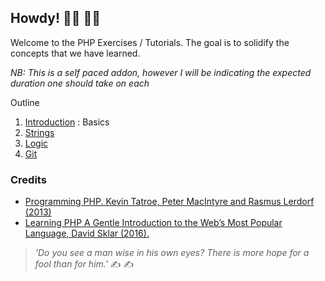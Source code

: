 ## Howdy! 👍🏾  👋🏾

Welcome to the PHP Exercises / Tutorials. The goal is to solidify the concepts that we have learned.

_NB: This is a self paced addon, however I will be indicating the expected duration one should take on each_

Outline
1.  [Introduction](01.Introduction.md) : Basics
2. [Strings](02.Strings.md)
3. [Logic](03.Decision_n_repeat.md)
4. [Git](04.git.md)

### Credits
- [Programming PHP. Kevin Tatroe, Peter MacIntyre and Rasmus Lerdorf (2013)](http://shop.oreilly.com/product/0636920012443.do)
- [Learning PHP A Gentle Introduction to the Web’s Most Popular Language, David Sklar  (2016).](https://www.amazon.com/Learning-PHP-Introduction-Popular-Language/dp/1491933577)


>_'Do you see a man wise in his own eyes? There is more hope for a fool than for him.'_ ✍ ✍
